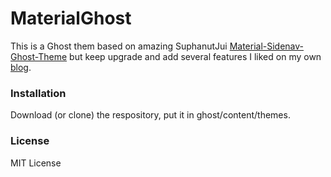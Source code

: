 # MaterialGhost

This is a Ghost them based on amazing SuphanutJui [Material-Sidenav-Ghost-Theme](https://github.com/SuphanutJui/Material-Sidenav-Ghost-Theme) but keep upgrade and add several features I liked on my own [blog](https://blog.sylee.tw).

### Installation

Download (or clone) the respository, put it in ghost/content/themes.

### License 

MIT License
